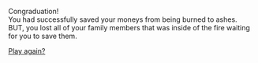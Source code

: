 Congraduation!  
You had successfully saved your moneys from being burned to ashes.  
BUT, you lost all of your family members that was inside of the fire waiting for you to save them.

[Play again?](../../home.md)